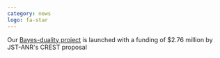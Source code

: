```yaml
---
category: news
logo: fa-star
---
```


Our [Bayes-duality project](https://bayesduality.github.io/) is launched with a funding of $2.76 million by JST-ANR's CREST proposal 

